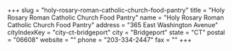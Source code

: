 +++
slug = "holy-rosary-roman-catholic-church-food-pantry"
title = "Holy Rosary Roman Catholic Church Food Pantry"
name = "Holy Rosary Roman Catholic Church Food Pantry"
address = "365 East Washington Avenue"
cityIndexKey = "city-ct-bridgeport"
city = "Bridgeport"
state = "CT"
postal = "06608"
website = ""
phone = "203-334-2447"
fax = ""
+++
